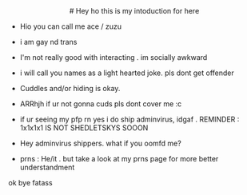 <div /align="center">
# Hey ho this is my intoduction for here
</div>

- Hio you can call me ace / zuzu

- i am gay nd trans

- I'm not really good with interacting . im socially awkward

- i will call you names as a light hearted joke. pls dont get offender

- Cuddles and/or hiding is okay.

- ARRhjh if ur not gonna cuds pls dont cover me :c

- if ur seeing my pfp rn yes i do ship adminvirus, idgaf . REMINDER : 1x1x1x1 IS NOT SHEDLETSKYS SOOON

- Hey adminvirus shippers. what if you oomfd me?

- prns : He/it . but take a look at my prns page for more better understandment

ok bye fatass
<!--
**zuzuthelightning/zuzuthelightning** is a ✨ _special_ ✨ repository because its `README.md` (this file) appears on your GitHub profile.

Here are some ideas to get you started:

- 🔭 I’m currently working on ...
- 🌱 I’m currently learning ...
- 👯 I’m looking to collaborate on ...
- 🤔 I’m looking for help with ...
- 💬 Ask me about ...
- 📫 How to reach me: ...
- 😄 Pronouns: ...
- ⚡ Fun fact: ...
-->
